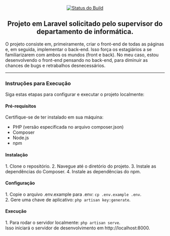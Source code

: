 <div align="center">
    <a href="https://github.com/laravel/framework/actions"><img src="https://i.imgur.com/ELDVaKP.png" alt="Status do Build"></a>
</div>

<h2 align="center">
    Projeto em Laravel solicitado pelo supervisor do departamento de informática.
</h2>

<p>
    O projeto consiste em, primeiramente, criar o front-end de todas as páginas e, em seguida, implementar o back-end. Isso força os estagiários a se familiarizarem com ambos os mundos (front e back). No meu caso, estou desenvolvendo o front-end pensando no back-end, para diminuir as chances de bugs e retrabalhos desnecessários.
</p>

<hr>

<h3>
    Instruções para Execução
</h3>

<p>
    Siga estas etapas para configurar e executar o projeto localmente:
</p>

<h4>
    Pré-requisitos
</h4>

<p>
    Certifique-se de ter instalado em sua máquina:

- PHP (versão especificada no arquivo composer.json)
- Composer
- Node.js
- npm
</p>

<h4>
    Instalação
</h4>

<p>
    1. Clone o repositório.
    2. Navegue até o diretório do projeto.
    3. Instale as dependências do Composer.
    4. Instale as dependências do npm.
</p>

<h4>
    Configuração
</h4>

<p>
    1. Copie o arquivo .env.example para .env:
    <code>cp .env.example .env</code>. <br>
    2. Gere uma chave de aplicativo:
    <code>php artisan key:generate</code>. <br>
</p>

<h4>
    Execução
</h4>

<p>
    1. Para rodar o servidor localmente:
    <code>php artisan serve</code>. <br> Isso iniciará o servidor de desenvolvimento em http://localhost:8000.
</p>
